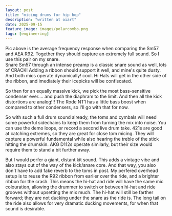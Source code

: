 ```yaml
---
layout: post
title: "micing drums for hip hop"
description: "written at oiart"
date: 2025-09-15
feature_image: images/polarcombo.png
tags: [engineering]
---
```


Pic above is the average frequency response when comparing the Sm57 and AEA R92.  Together they should capture an extremely full sound.  So I use this pair on my snare.  
Snare Sm57 through an intense preamp is a classic snare sound as well, lots of CRACK!  Adding a ribbon should support it well, and mine's quite dusty.  And both mics operate dynamically!   cool.   Hi Hats will get in the other side of the ribbon, and imediately their icepicks will be confiscated.  

So then for an equally massive kick, we pick the most bass-sensitive condenser ever.... and push the diaphram to the limit.  And then all the kick distortions are analog!!!  The Rode NT1 has a little bass boost when compared to other condensers, so I'll go with that for now.

So with such a full drum sound already, the toms and cymbals will need some powerful sidechains to keep them from turning the mix into noise.  You can use the demo loops, or record a second live drum take.  421s are good at catching extremes, so they are great for close tom micing.  They will capture a powerful fundamental while also hearing the treble of the stick hitting the drumskin.  AKG D112s operate similarly, but their size would require them to stand a bit further away.  

But I would perfer a giant, distant kit sound.  This adds a vintage vibe and also stays out of the way of the kick/snare core.  And that way, you also don't have to add fake reverb to the toms in post.  My perfered overhead setup is to reuse the R92 ribbon from earlier over the ride, and a brighter ribbon for the crash.  This means the hi-hat and ride will have the same mic colouration, allowing the drummer to switch or between hi-hat and ride grooves without upsetting the mix much.  The hi-hat will still be farther forward; they are not ducking under the snare as the ride is.  The long tail on the ride also allows for very dramatic ducking movements, for when that sound is desirable.  
